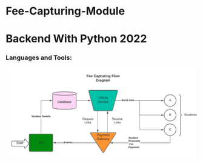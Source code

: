﻿# Fee-Capturing-Module

# Backend With Python 2022

### Languages and Tools:



![alt text](https://github.com/siddheshmore007/Fee-Capturing-Module/blob/master/images/Fee%20Capturing%20Module%20Flow%20Diagram.png)
